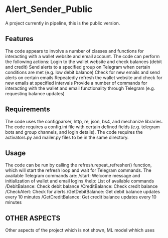 # Alert_Sender_Public
A project currently in pipeline, this is the public version. 


## Features

The code appears to involve a number of classes and functions for interacting with a wallet website and email account.
The code can perform the following actions:
Login to the wallet website and check balances (debit and credit)
Send alerts to a specified group on Telegram when certain conditions are met (e.g. low debit balance)
Check for new emails and send alerts on certain emails
Repeatedly refresh the wallet website and check for new emails at specified intervals
Provide a number of commands for interacting with the wallet and email functionality through Telegram (e.g. requesting balance updates)

## Requirements

The code uses the configparser, http, re, json, bs4, and mechanize libraries.
The code requires a config.ini file with certain defined fields (e.g. telegram bots and group channels, and login details).
The code requires the activators.py and mailer.py files to be in the same directory.

## Usage

The code can be run by calling the refresh.repeat_refresher() function, which will start the refresh loop and wait for Telegram commands.
The available Telegram commands are:
/start: Welcome message and initialization of wallet and email logins
/help: List of available commands
/DebitBalance: Check debit balance
/CreditBalance: Check credit balance
/CheckAlert: Check for alerts
/GetDebitBalance: Get debit balance updates every 10 minutes
/GetCreditBalance: Get credit balance updates every 10 minutes


## OTHER ASPECTS

Other aspects of the project which is not shown, ML model whhich uses  
